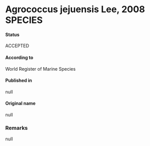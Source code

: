 Agrococcus jejuensis Lee, 2008 SPECIES
=======

#### Status
ACCEPTED

#### According to
World Register of Marine Species

#### Published in
null

#### Original name
null

### Remarks
null